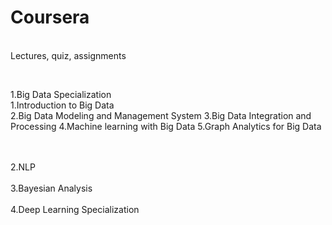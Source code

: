 # Coursera
<br/>Lectures, quiz, assignments<br/>

<br/><p>1.Big Data Specialization<br/>
1.Introduction to Big Data<br/>
2.Big Data Modeling and Management System
3.Big Data Integration and Processing 
4.Machine learning with Big Data
5.Graph Analytics for Big Data<p><br/>
<br/>2.NLP<br/>
<br/>3.Bayesian Analysis<br/>
<br/>4.Deep Learning Specialization <br/>

